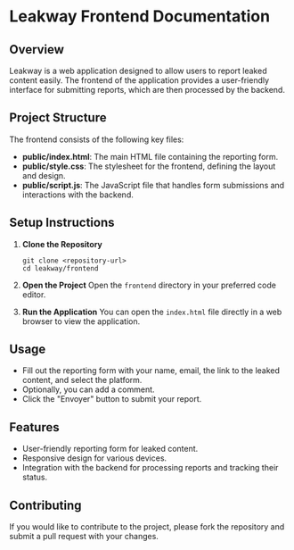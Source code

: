 # Leakway Frontend Documentation

## Overview
Leakway is a web application designed to allow users to report leaked content easily. The frontend of the application provides a user-friendly interface for submitting reports, which are then processed by the backend.

## Project Structure
The frontend consists of the following key files:
- **public/index.html**: The main HTML file containing the reporting form.
- **public/style.css**: The stylesheet for the frontend, defining the layout and design.
- **public/script.js**: The JavaScript file that handles form submissions and interactions with the backend.

## Setup Instructions
1. **Clone the Repository**
   ```
   git clone <repository-url>
   cd leakway/frontend
   ```

2. **Open the Project**
   Open the `frontend` directory in your preferred code editor.

3. **Run the Application**
   You can open the `index.html` file directly in a web browser to view the application.

## Usage
- Fill out the reporting form with your name, email, the link to the leaked content, and select the platform.
- Optionally, you can add a comment.
- Click the "Envoyer" button to submit your report.

## Features
- User-friendly reporting form for leaked content.
- Responsive design for various devices.
- Integration with the backend for processing reports and tracking their status.

## Contributing
If you would like to contribute to the project, please fork the repository and submit a pull request with your changes.